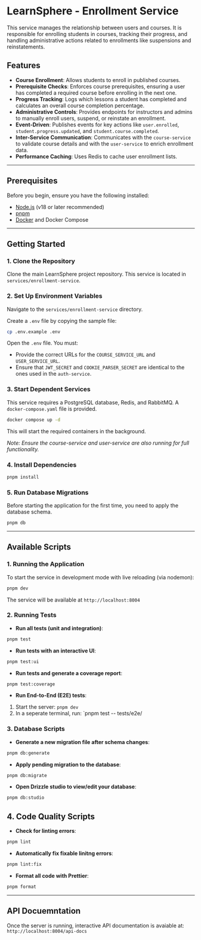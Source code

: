 # LearnSphere - Enrollment Service

This service manages the relationship between users and courses.
It is responsible for enrolling students in courses, tracking their progress, and handling administrative actions related to enrollments like suspensions and reinstatements.

## Features

- **Course Enrollment**: Allows students to enroll in published courses.
- **Prerequisite Checks**: Enforces course prerequisites, ensuring a user has completed a required course before enrolling in the next one.
- **Progress Tracking**: Logs which lessons a student has completed and calculates an overall course completion percentage.
- **Administrative Controls**: Provides endpoints for instructors and admins to manually enroll users, suspend, or reinstate an enrollment.
- **Event-Driven**: Publishes events for key actions like `user.enrolled`, `student.progress.updated`, and `student.course.completed`.
- **Inter-Service Communication**: Communicates with the `course-service` to validate course details and with the `user-service` to enrich enrollment data.
- **Performance Caching**: Uses Redis to cache user enrollment lists.

---

## Prerequisites

Before you begin, ensure you have the following installed:

- [Node.js](https://nodejs.org/) (v18 or later recommended)
- [pnpm](https://pnpm.io/installation)
- [Docker](https://www.docker.com/get-started/) and Docker Compose

---

## Getting Started

### 1. Clone the Repository

Clone the main LearnSphere project repository. This service is located in `services/enrollment-service`.

### 2. Set Up Environment Variables

Navigate to the `services/enrollment-service` directory.

Create a `.env` file by copying the sample file:

```bash
cp .env.example .env
```

Open the `.env` file. You must:

- Provide the correct URLs for the `COURSE_SERVICE_URL` and `USER_SERVICE_URL`.
- Ensure that `JWT_SECRET` and `COOKIE_PARSER_SECRET` are identical to the ones used in the `auth-service`.

### 3. Start Dependent Services

This service requires a PostgreSQL database, Redis, and RabbitMQ. A `docker-compose.yaml` file is provided.

```bash
docker compose up -d
```

This will start the required containers in the background.

_Note: Ensure the course-service and user-service are also running for full functionality._

### 4. Install Dependencies

```bash
pnpm install
```

### 5. Run Database Migrations

Before starting the application for the first time, you need to apply the database schema.

```bash
pnpm db
```

---

## Available Scripts

### 1. Running the Application

To start the service in development mode with live reloading (via nodemon):

```bash
pnpm dev
```

The service will be available at `http://localhost:8004`

### 2. Running Tests

- **Run all tests (unit and integration)**:

```bash
pnpm test
```

- **Run tests with an interactive UI**:

```bash
pnpm test:ui
```

- **Run tests and generate a coverage report**:

```bash
pnpm test:coverage
```

- **Run End-to-End (E2E) tests**:

1. Start the server: `pnpm dev`
2. In a seperate terminal, run: `pnpm test -- tests/e2e/

### 3. Database Scripts

- **Generate a new migration file after schema changes**:

```bash
pnpm db:generate
```

- **Apply pending migration to the database**:

```bash
pnpm db:migrate
```

- **Open Drizzle studio to view/edit your database**:

```bash
pnpm db:studio
```

## 4. Code Quality Scripts

- **Check for linting errors**:

```bash
pnpm lint
```

- **Automatically fix fixable linitng errors**:

```bash
pnpm lint:fix
```

- **Format all code with Prettier**:

```bash
pnpm format
```

---

## API Docuemntation

Once the server is running, interactive API documentation is avaiable at: `http://localhost:8004/api-docs`
